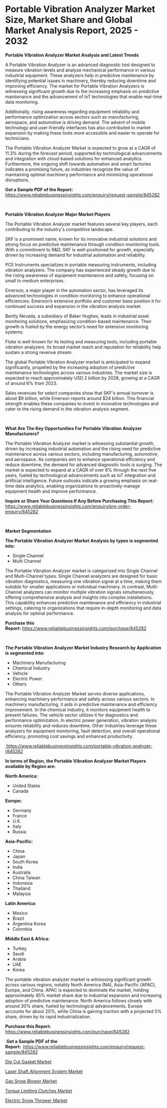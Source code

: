 <p><h1>Portable Vibration Analyzer Market Size, Market Share and Global Market Analysis Report, 2025 - 2032</h1></p><p><strong>Portable Vibration Analyzer Market Analysis and Latest Trends</strong></p>
<p><p>A Portable Vibration Analyzer is an advanced diagnostic tool designed to measure vibration levels and analyze mechanical performance in various industrial equipment. These analyzers help in predictive maintenance by identifying potential issues in machinery, thereby reducing downtime and improving efficiency. The market for Portable Vibration Analyzers is witnessing significant growth due to the increasing emphasis on predictive maintenance and the advancement of IoT technologies that enable real-time data monitoring. </p><p>Additionally, rising awareness regarding equipment reliability and performance optimization across sectors such as manufacturing, aerospace, and automotive is driving demand. The advent of mobile technology and user-friendly interfaces has also contributed to market expansion by making these tools more accessible and easier to operate for technicians. </p><p>The Portable Vibration Analyzer Market is expected to grow at a CAGR of 11.3% during the forecast period, supported by technological advancements and integration with cloud-based solutions for enhanced analytics. Furthermore, the ongoing shift towards automation and smart factories indicates a promising future, as industries recognize the value of maintaining optimal machinery performance and minimizing operational disruptions.</p></p>
<p><strong>Get a Sample PDF of the Report:&nbsp;</strong> <a href="https://www.reliablebusinessinsights.com/enquiry/request-sample/845282?utm_campaign=950&utm_medium=2&utm_source=Github&utm_content=ia&utm_term=17022025&utm_id=portable-vibration-analyzer">https://www.reliablebusinessinsights.com/enquiry/request-sample/845282</a></p>
<p>&nbsp;</p>
<p><strong>Portable Vibration Analyzer Major Market Players</strong></p>
<p><p>The Portable Vibration Analyzer market features several key players, each contributing to the industry's competitive landscape. </p><p>SKF is a prominent name, known for its innovative industrial solutions and strong focus on predictive maintenance through condition monitoring tools. With a commitment to R&D, SKF is well-positioned for growth, especially driven by increasing demand for industrial automation and reliability.</p><p>PCE Instruments specializes in portable measuring instruments, including vibration analyzers. The company has experienced steady growth due to the rising awareness of equipment maintenance and safety, focusing on small to medium enterprises.</p><p>Emerson, a major player in the automation sector, has leveraged its advanced technologies in condition monitoring to enhance operational efficiencies. Emerson’s extensive portfolio and customer base position it for continued success and expansion in the vibration analysis market.</p><p>Bently Nevada, a subsidiary of Baker Hughes, leads in industrial asset monitoring solutions, emphasizing condition-based maintenance. Their growth is fueled by the energy sector’s need for extensive monitoring systems.</p><p>Fluke is well-known for its testing and measuring tools, including portable vibration analyzers. Its broad market reach and reputation for reliability help sustain a strong revenue stream.</p><p>The global Portable Vibration Analyzer market is anticipated to expand significantly, propelled by the increasing adoption of predictive maintenance technologies across various industries. The market size is expected to reach approximately USD 2 billion by 2028, growing at a CAGR of around 6% from 2023.</p><p>Sales revenues for select companies show that SKF's annual turnover is about $9 billion, while Emerson reports around $24 billion. This financial strength enables these companies to invest in innovative technologies and cater to the rising demand in the vibration analysis segment.</p></p>
<p>&nbsp;</p>
<p><strong>What Are The Key Opportunities For Portable Vibration Analyzer Manufacturers?</strong></p>
<p><p>The Portable Vibration Analyzer market is witnessing substantial growth, driven by increasing industrial automation and the rising need for predictive maintenance across various sectors, including manufacturing, automotive, and aerospace. As companies aim to enhance operational efficiency and reduce downtime, the demand for advanced diagnostic tools is surging. The market is expected to expand at a CAGR of over 6% through the next five years, fueled by technological advancements such as IoT integration and artificial intelligence. Future outlooks indicate a growing emphasis on real-time data analytics, enabling organizations to proactively manage equipment health and improve performance.</p></p>
<p><strong>Inquire or Share Your Questions If Any Before Purchasing This Report:</strong> <a href="https://www.reliablebusinessinsights.com/enquiry/pre-order-enquiry/845282?utm_campaign=950&utm_medium=2&utm_source=Github&utm_content=ia&utm_term=17022025&utm_id=portable-vibration-analyzer">https://www.reliablebusinessinsights.com/enquiry/pre-order-enquiry/845282</a></p>
<p>&nbsp;</p>
<p><strong>Market Segmentation</strong></p>
<p><strong>The Portable Vibration Analyzer Market Analysis by types is segmented into:</strong></p>
<p><ul><li>Single Channel</li><li>Multi Channel</li></ul></p>
<p><p>The Portable Vibration Analyzer market is categorized into Single Channel and Multi-Channel types. Single Channel analyzers are designed for basic vibration diagnostics, measuring one vibration signal at a time, making them suitable for smaller applications or individual machinery. In contrast, Multi-Channel analyzers can monitor multiple vibration signals simultaneously, offering comprehensive analysis and insights into complex installations. This capability enhances predictive maintenance and efficiency in industrial settings, catering to organizations that require in-depth monitoring and data analysis for optimal performance.</p></p>
<p><strong>Purchase this Report:&nbsp;</strong><a href="https://www.reliablebusinessinsights.com/purchase/845282?utm_campaign=950&utm_medium=2&utm_source=Github&utm_content=ia&utm_term=17022025&utm_id=portable-vibration-analyzer">https://www.reliablebusinessinsights.com/purchase/845282</a></p>
<p>&nbsp;</p>
<p><strong>The Portable Vibration Analyzer Market Industry Research by Application is segmented into:</strong></p>
<p><ul><li>Machinery Manufacturing</li><li>Chemical Industry</li><li>Vehicle</li><li>Electric Power</li><li>Others</li></ul></p>
<p><p>The Portable Vibration Analyzer Market serves diverse applications, enhancing machinery performance and safety across various sectors. In machinery manufacturing, it aids in predictive maintenance and efficiency improvement. In the chemical industry, it monitors equipment health to prevent failures. The vehicle sector utilizes it for diagnostics and performance optimization. In electric power generation, vibration analysis ensures reliability and reduces downtime. Other industries leverage these analyzers for equipment monitoring, fault detection, and overall operational efficiency, promoting cost savings and enhanced productivity.</p></p>
<p><a href="https://www.reliablebusinessinsights.com/portable-vibration-analyzer-r845282?utm_campaign=950&utm_medium=2&utm_source=Github&utm_content=ia&utm_term=17022025&utm_id=portable-vibration-analyzer">&nbsp;https://www.reliablebusinessinsights.com/portable-vibration-analyzer-r845282</a></p>
<p><strong>In terms of Region, the Portable Vibration Analyzer Market Players available by Region are:</strong></p>
<p>
    <p> <strong> North America: </strong>
        <ul>
            <li>United States</li>
            <li>Canada</li>
        </ul>
        </p> 
    <p> <strong> Europe: </strong>
        <ul>
            <li>Germany</li>
            <li>France</li>
            <li>U.K.</li>
            <li>Italy</li>
            <li>Russia</li>
        </ul>
        </p> 
    <p> <strong> Asia-Pacific: </strong>
        <ul>
            <li>China</li>
            <li>Japan</li>
            <li>South Korea</li>
            <li>India</li>
            <li>Australia</li>
            <li>China Taiwan</li>
            <li>Indonesia</li>
            <li>Thailand</li>
            <li>Malaysia</li>
        </ul>
        </p> 
    <p> <strong> Latin America: </strong>
        <ul>
            <li>Mexico</li>
            <li>Brazil</li>
            <li>Argentina Korea</li>
            <li>Colombia</li>
        </ul>
        </p> 
    <p> <strong> Middle East & Africa: </strong>
        <ul>
            <li>Turkey</li>
            <li>Saudi</li>
            <li>Arabia</li>
            <li>UAE</li>
            <li>Korea</li>
        </ul>
    </p>
    </p>
<p><p>The portable vibration analyzer market is witnessing significant growth across various regions, notably North America (NA), Asia-Pacific (APAC), Europe, and China. APAC is expected to dominate the market, holding approximately 45% market share due to industrial expansion and increasing adoption of predictive maintenance. North America follows closely with around 30% share, fueled by technological advancements. Europe accounts for about 20%, while China is gaining traction with a projected 5% share, driven by its rapid industrialization.</p></p>
<p><strong>Purchase this Report: </strong><a href="https://www.reliablebusinessinsights.com/purchase/845282?utm_campaign=950&utm_medium=2&utm_source=Github&utm_content=ia&utm_term=17022025&utm_id=portable-vibration-analyzer">https://www.reliablebusinessinsights.com/purchase/845282</a></p>
<p>&nbsp;<strong>Get a Sample PDF of the Report:&nbsp;&nbsp;</strong><a href="https://www.reliablebusinessinsights.com/enquiry/request-sample/845282?utm_campaign=950&utm_medium=2&utm_source=Github&utm_content=ia&utm_term=17022025&utm_id=portable-vibration-analyzer">https://www.reliablebusinessinsights.com/enquiry/request-sample/845282</a></p>
<p><strong></strong></p>
<p><p><a href="https://github.com/zsibaqalia/Market-Research-Report-List-1/blob/main/die-cut-gasket-market.md?utm_campaign=950&utm_medium=2&utm_source=Github&utm_content=ia&utm_term=17022025&utm_id=portable-vibration-analyzer">Die Cut Gasket Market</a></p><p><a href="https://github.com/ryanbell8967/Market-Research-Report-List-1/blob/main/laser-shaft-alignment-system-market.md?utm_campaign=950&utm_medium=2&utm_source=Github&utm_content=ia&utm_term=17022025&utm_id=portable-vibration-analyzer">Laser Shaft Alignment System Market</a></p><p><a href="https://github.com/kovasovitzzg/Market-Research-Report-List-1/blob/main/gas-snow-blower-market.md?utm_campaign=950&utm_medium=2&utm_source=Github&utm_content=ia&utm_term=17022025&utm_id=portable-vibration-analyzer">Gas Snow Blower Market</a></p><p><a href="https://github.com/yoshih12/Market-Research-Report-List-4/blob/main/torque-limiting-clutches-market.md?utm_campaign=950&utm_medium=2&utm_source=Github&utm_content=ia&utm_term=17022025&utm_id=portable-vibration-analyzer">Torque Limiting Clutches Market</a></p><p><a href="https://github.com/palenjeppecd/Market-Research-Report-List-1/blob/main/electric-snow-thrower-market.md?utm_campaign=950&utm_medium=2&utm_source=Github&utm_content=ia&utm_term=17022025&utm_id=portable-vibration-analyzer">Electric Snow Thrower Market</a></p></p>